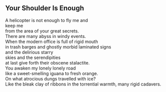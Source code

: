Your Shoulder Is Enough
-----------------------
A helicopter is not enough to fly me and  
keep me  
from the area of your great secrets.  
There are many abyss in windy events.  
When the modern office is full of rigid mouth  
in trash barges and ghostly morbid laminated signs  
and the delirious starry  
skies and the serendipities  
at last give forth their obscene stalactite.  
You awaken my lonely lonely road  
like a sweet-smelling iguana to fresh orange.  
On what atrocious dungs travelled with ice?  
Like the bleak clay of ribbons in the torrential warmth, many rigid cadavers.  
